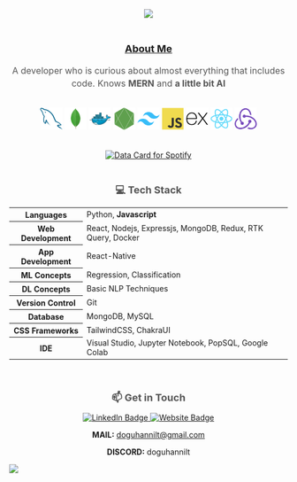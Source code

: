 
<div id="header" align="center">
  <img src="https://media.giphy.com/media/v1.Y2lkPTc5MGI3NjExa2ljZWY5NDZhaHpycHFhMXRtbGxvYTZ0dzdhcDJod3lpaG5tY3dmeSZlcD12MV9pbnRlcm5hbF9naWZfYnlfaWQmY3Q9Zw/f3iwJFOVOwuy7K6FFw/giphy.gif" width="500"/>
</div>
<br>


<div align="center">
  <h3 style="font-size: 18px; color: #555; " align="center"><u><a href="https://doguhanniltasc.vercel.app/">About Me</a></u></h3>
  
  <p style="font-size: 16px; color: #555; line-height: 1.4; text-align: center;">
    A developer who is curious about almost everything that includes code. Knows <strong>MERN</strong> and <strong> a little bit AI</strong>
  </p>
</div>
<br>
<div align="center">
  <img src="https://github.com/devicons/devicon/blob/master/icons/mysql/mysql-original.svg"width="40" height="40"></img>
  <img src="https://github.com/devicons/devicon/blob/master/icons/mongodb/mongodb-original.svg"width="40" height="40"></img>
    <img src="https://github.com/devicons/devicon/blob/master/icons/docker/docker-original.svg"width="40" height="40"></img>
  <img src="https://github.com/devicons/devicon/blob/master/icons/nodejs/nodejs-plain.svg"width="40" height="40"></img>
  <img src="https://github.com/devicons/devicon/blob/master/icons/tailwindcss/tailwindcss-original.svg"width="40" height="40"></img>
  <img src="https://github.com/devicons/devicon/blob/master/icons/javascript/javascript-original.svg"width="40" height="40"></img>
  <img src="https://github.com/devicons/devicon/blob/master/icons/express/express-original.svg"width="40" height="40"></img>
  <img src="https://github.com/devicons/devicon/blob/master/icons/react/react-original.svg"width="40" height="40"></img> 
  <img src="https://github.com/devicons/devicon/blob/master/icons/redux/redux-original.svg"width="40" height="40"></img> 
</div>
<br></br>
<div align="center">
  <a href="https://data-card-for-spotify.herokuapp.com/card?user_id=rmo45iv7b4zd9l3259bhfemti">
    <img src="https://data-card-for-spotify.herokuapp.com/api/card?user_id=rmo45iv7b4zd9l3259bhfemti" alt="Data Card for Spotify" width="600">
  </a>
</div>



<br>

  <!-- Languages and Tools section -->
  <h3 style="font-size: 18px; color: #555; margin-bottom: 10px;" align="center">💻 Tech Stack</h3>
  <div align="center">
<table>
    <tr>
      <th>Languages</th>
      <td>Python, <strong>Javascript</strong></td>
    </tr>
    <tr>
      <th>Web Development</th>
      <td>React, Nodejs, Expressjs, MongoDB, Redux, RTK Query, Docker</td>
    </tr>
      <tr>
      <th>App Development</th>
      <td>React-Native</td>
    </tr>
    <tr>
      <th>ML Concepts</th>
      <td>Regression, Classification</td>
    </tr>
    <tr>
      <th>DL Concepts</th>
      <td>Basic NLP Techniques</td>
    </tr>
    <tr>
      <th>Version Control</th>
      <td>Git</td>
    </tr>
    <tr>
      <th>Database</th>
      <td>MongoDB, MySQL</td>
    </tr>
    <tr>
    <th>CSS Frameworks</th>
      <td>TailwindCSS, ChakraUI</td>
    </tr>
    <tr>
      <th>IDE</th>
      <td>Visual Studio, Jupyter Notebook, PopSQL, Google Colab</td>
    </tr>
  </table>
  </div>
  <br>
  <!-- Contact Information section -->
  <h3 style="font-size: 18px; color: #555; margin-bottom: 10px;" align="center">📫 Get in Touch</h3>

<div align="center">
<div id="badges" align="center">
   <a href="https://www.linkedin.com/in/doguhan-ilter-350008258/">
      <img src="https://img.shields.io/badge/LinkedIn-blue?style=for-the-badge&logo=linkedin&logoColor=white" alt="LinkedIn Badge" width="100"/>
   </a>
  
   <a href="https://doguhanniltasc.vercel.app/">
      <img src="https://img.shields.io/badge/Website-black?style=for-the-badge&logo=google-chrome&logoColor=white" alt="Website Badge" width="100"/>
   </a>
</div>
  
  **MAIL:** doguhannilt@gmail.com
  
  **DISCORD:** doguhannilt
</div>

<a href="https://visitcount.itsvg.in">
  <img src="https://visitcount.itsvg.in/api?id=doguhannilt&label=Profile%20Views&color=6&icon=0&pretty=true" />
</a>


